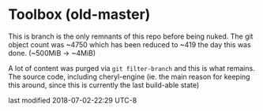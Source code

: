 # Toolbox (old-master)
This is branch is the only remnants of this repo before being nuked. The git object count was ~4750 which has been reduced to ~419 the day this was done. (~500MiB -> ~4MiB)

A lot of content was purged via `git filter-branch` and this is what remains. The source code, including cheryl-engine (ie. the main reason for keeping this around, since this is currently the last build-able state)

last modified
2018-07-02-22:29 UTC-8
